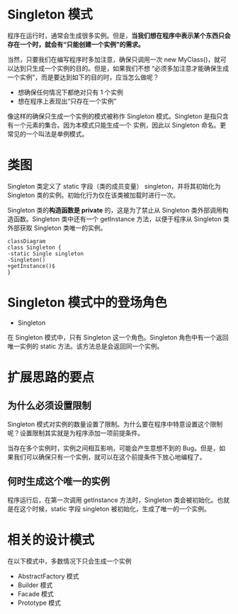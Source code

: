 # Singleton 模式
程序在运行时，通常会生成很多实例。但是，**当我们想在程序中表示某个东西只会存在一个时，就会有“只能创建一个实例”的需求。**

当然，只要我们在编写程序时多加注意，确保只调用一次 new MyClass()，就可以达到只生成一个实例的目的。但是，如果我们不想
“必须多加注意才能确保生成一个实例”，而是要达到如下的目的时，应当怎么做呢？

- 想确保任何情况下都绝对只有 1 个实例
- 想在程序上表现出“只存在一个实例”

像这样的确保只生成一个实例的模式被称作 Singleton 模式。Singleton 是指只含有一个元素的集合。因为本模式只能生成一个
实例，因此以 Singleton 命名。更常见的一个叫法是单例模式。

# 类图

Singleton 类定义了 static 字段（类的成员变量） singleton，并将其初始化为 Singleton 类的实例。初始化行为仅在该类被加载时进行一次。

Singleton 类的**构造函数是 private** 的，这是为了禁止从 Singleton 类外部调用构造函数。Singleton 类中还有一个
getInstance 方法，以便于程序从 Singleton 类外部获取 Singleton 类唯一的实例。

```mermaid
classDiagram
class Singleton {
-static Single singleton
-Singleton()
+getInstance()$
}
```

# Singleton 模式中的登场角色

- Singleton

在 Singleton 模式中，只有 Singleton 这一个角色。Singleton 角色中有一个返回唯一实例的 static 方法。该方法总是会返回同一个实例。

# 扩展思路的要点
## 为什么必须设置限制
Singleton 模式对实例的数量设置了限制。为什么要在程序中特意设置这个限制呢？设置限制其实就是为程序添加一项前提条件。

当存在多个实例时，实例之间相互影响，可能会产生意想不到的 Bug。但是，如果我们可以确保只有一个实例，就可以在这个前提条件下放心地编程了。

## 何时生成这个唯一的实例
程序运行后，在第一次调用 getInstance 方法时，Singleton 类会被初始化。也就是在这个时候，static 字段 singleton 被初始化，生成了唯一的一个实例。

# 相关的设计模式
在以下模式中，多数情况下只会生成一个实例
- AbstractFactory 模式
- Builder 模式
- Facade 模式
- Prototype 模式

